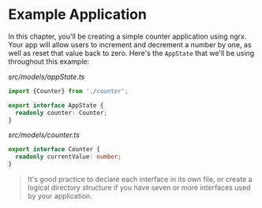 # Example Application

In this chapter, you'll be creating a simple counter application using ngrx. 
Your app will allow users to increment and decrement a number by one, as well as
reset that value back to zero. Here's the `AppState` that we'll be using 
throughout this example:

_src/models/appState.ts_
```typescript
import {Counter} from './counter';

export interface AppState {
  readonly counter: Counter;
}
```

_src/models/counter.ts_
```typescript
export interface Counter {
  readonly currentValue: number;
}
```

> It's good practice to declare each interface in its own file, or create a
logical directory structure if you have seven or more interfaces used by your
application.